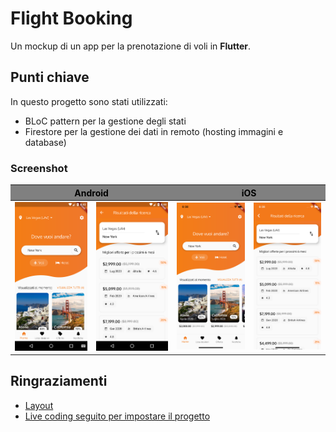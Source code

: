 # Flight Booking

Un mockup di un app per la prenotazione di voli in **Flutter**.

## Punti chiave

In questo progetto sono stati utilizzati:
- BLoC pattern per la gestione degli stati
- Firestore per la gestione dei dati in remoto (hosting immagini e database)

### Screenshot

<table>
  <thead style="background-color:grey; color: black">
    <tr>
      <th colspan="2">Android</th>
      <th colspan="2">iOS</th>
    </tr>
  </thead>
  <tr>
    <td><img src="https://raw.githubusercontent.com/giovannilattanzio/FlightSearch/master/screenshots/android1.png" alt="screen1" width="200"></td>
    <td><img src="https://raw.githubusercontent.com/giovannilattanzio/FlightSearch/master/screenshots/android2.png" alt="screen2" width="200"></td>
    <td><img src="https://raw.githubusercontent.com/giovannilattanzio/FlightSearch/master/screenshots/ios1.png" alt="screen3" width="200"></td>
    <td><img src="https://raw.githubusercontent.com/giovannilattanzio/FlightSearch/master/screenshots/ios2.png" alt="screen2" width="200"></td>
  </tr>
</table>

## Ringraziamenti
- [Layout](https://dribbble.com/shots/5662956-Flight-Tickets-Deal-Tracker-App-Day-340-365-Project365/attachments)
- [Live coding seguito per impostare il progetto](https://www.youtube.com/watch?v=GeMJz3EcBgs)